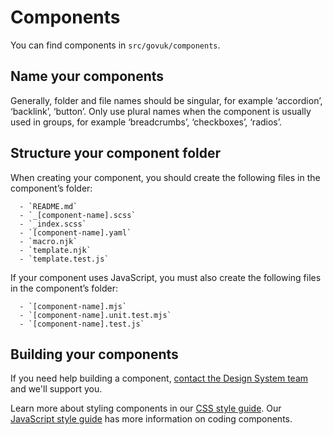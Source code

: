 # Components

You can find components in `src/govuk/components`.

## Name your components

Generally, folder and file names should be singular, for example ‘accordion’, ‘backlink’, ‘button’. Only use plural names when the component is usually used in groups, for example ‘breadcrumbs’, ‘checkboxes’, ‘radios’.

## Structure your component folder

When creating your component, you should create the following files in the component’s folder:

      - `README.md`
      - `_[component-name].scss`
      - `_index.scss`
      - `[component-name].yaml`
      - `macro.njk`
      - `template.njk`
      - `template.test.js`

If your component uses JavaScript, you must also create the following files in the component’s folder:

      - `[component-name].mjs`
      - `[component-name].unit.test.mjs`
      - `[component-name].test.js`

## Building your components

If you need help building a component, [contact the Design System team](https://design-system.service.gov.uk/get-in-touch/) and we'll support you.

Learn more about styling components in our [CSS style guide](./css.md). Our [JavaScript style guide](./js.md) has more information on coding components.
